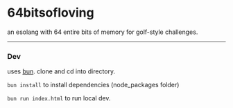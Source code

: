 # 64bitsofloving
an esolang with 64 entire bits of memory for golf-style challenges.


---

### Dev
uses [bun](https://bun.sh/). 
clone and cd into directory.

`bun install` to install dependencies (node_packages folder)

`bun run index.html` to run local dev.
